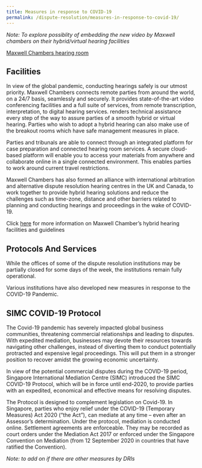 ```yaml
---
title: Measures in response to COVID-19
permalink: /dispute-resolution/measures-in-response-to-covid-19/
---
```

*Note: To explore possiblity of embedding the new video by Maxwell chambers on their hybrid/virtual hearing facilities*

[Maxwell Chambers hearing room](/images/mock-16-maxwell.jpg) 

## Facilities 

In view of the global pandemic, conducting hearings safely is our utmost priority. Maxwell Chambers connects remote parties from around the world, on a 24/7 basis, seamlessly and securely. It provides state-of-the-art video conferencing facilities and a full suite of services, from remote transcription, interpretation, to digital hearing services. renders technical assistance every step of the way to assure parties of a smooth hybrid or virtual hearing. Parties who wish to adopt a hybrid hearing can also make use of the breakout rooms which have safe management measures in place.

Parties and tribunals are able to connect through an integrated platform for case preparation and connected hearing room services. A secure cloud-based platform will enable you to access your materials from anywhere and collaborate online in a single connected environment. This enables parties to work around current travel restrictions.

Maxwell Chambers has also formed an alliance with international arbitration and alternative dispute resolution hearing centres in the UK and Canada, to work together to provide hybrid hearing solutions and reduce the challenges such as time-zone, distance and other barriers related to planning and conducting hearings and proceedings in the wake of COVID-19. 

Click [here](https://www.maxwellchambers.com/2020/06/24/hybrid-and-virtual-hearings/) for more information on Maxwell Chamber’s hybrid hearing facilities and guidelines

## Protocols And Services

While the offices of some of the dispute resolution institutions may be partially closed for some days of the week, the institutions remain fully operational. 

Various institutions have also developed new measures in response to the COVID-19 Pandemic.

## SIMC COVID-19 Protocol

The Covid-19 pandemic has severely impacted global business communities, threatening commercial relationships and leading to disputes. With expedited mediation, businesses may devote their resources towards navigating other challenges, instead of diverting them to conduct potentially protracted and expensive legal proceedings. This will put them in a stronger position to recover amidst the growing economic uncertainty. 

In view of the potential commercial disputes during the COVID-19 period, Singapore International Mediation Centre (SIMC) introduced the SIMC COVID-19 Protocol, which will be in force until end-2020, to provide parties with an expedited, economical and effective means for resolving disputes.

The Protocol is designed to complement legislation on Covid-19. In Singapore, parties who enjoy relief under the COVID-19 (Temporary Measures) Act 2020 (“the Act”), can mediate at any time – even after an Assessor’s determination. Under the protocol, mediation is conducted online. Settlement agreements are enforceable. They may be recorded as court orders under the Mediation Act 2017 or enforced under the Singapore Convention on Mediation (from 12 September 2020 in countries that have ratified the Convention).

*Note: to add on if there are other measures by DRIs*
